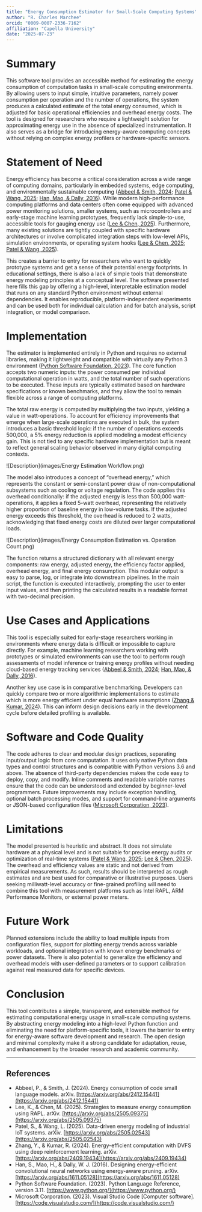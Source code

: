```yaml
---
title: "Energy Consumption Estimator for Small-Scale Computing Systems"
author: "R. Charles Marchee"
orcid: "0009-0007-2336-7162"
affiliation: "Capella University"
date: "2025-07-23"
---
```


# Summary

This software tool provides an accessible method for estimating the energy consumption of computation tasks in small-scale computing environments. By allowing users to input simple, intuitive parameters, namely power consumption per operation and the number of operations, the system produces a calculated estimate of the total energy consumed, which is adjusted for basic operational efficiencies and overhead energy costs. The tool is designed for researchers who require a lightweight solution for approximating energy use in the absence of specialized instrumentation. It also serves as a bridge for introducing energy-aware computing concepts without relying on complex energy profilers or hardware-specific sensors.

# Statement of Need

Energy efficiency has become a critical consideration across a wide range of computing domains, particularly in embedded systems, edge computing, and environmentally sustainable computing ([Abbeel & Smith, 2024](https://arxiv.org/abs/2412.15441); [Patel & Wang, 2025](https://arxiv.org/abs/2505.09375); [Han, Mao, & Dally, 2016](https://arxiv.org/abs/1611.05128)). While modern high-performance computing platforms and data centers often come equipped with advanced power monitoring solutions, smaller systems, such as microcontrollers and early-stage machine learning prototypes, frequently lack simple-to-use, accessible tools for gauging energy use ([Lee & Chen, 2025](https://arxiv.org/abs/2505.09375)). Furthermore, many existing solutions are tightly coupled with specific hardware architectures or involve complicated integration steps with low-level APIs, simulation environments, or operating system hooks ([Lee & Chen, 2025](https://arxiv.org/abs/2505.09375); [Patel & Wang, 2025](https://arxiv.org/abs/2505.02543)).

This creates a barrier to entry for researchers who want to quickly prototype systems and get a sense of their potential energy footprints. In educational settings, there is also a lack of simple tools that demonstrate energy modeling principles at a conceptual level. The software presented here fills this gap by offering a high-level, interpretable estimation model that runs on any standard Python environment without external dependencies. It enables reproducible, platform-independent experiments and can be used both for individual calculation and for batch analysis, script integration, or model comparison.

# Implementation

The estimator is implemented entirely in Python and requires no external libraries, making it lightweight and compatible with virtually any Python 3 environment ([Python Software Foundation, 2023](https://www.python.org/)). The core function accepts two numeric inputs: the power consumed per individual computational operation in watts, and the total number of such operations to be executed. These inputs are typically estimated based on hardware specifications or known benchmarks, and they allow the tool to remain flexible across a range of computing platforms.

The total raw energy is computed by multiplying the two inputs, yielding a value in watt-operations. To account for efficiency improvements that emerge when large-scale operations are executed in bulk, the system introduces a basic threshold logic: if the number of operations exceeds 500,000, a 5% energy reduction is applied modeling a modest efficiency gain. This is not tied to any specific hardware implementation but is meant to reflect general scaling behavior observed in many digital computing contexts.

![Description](images/Energy Estimation Workflow.png)

The model also introduces a concept of “overhead energy,” which represents the constant or semi-constant power draw of non-computational subsystems such as cooling or voltage regulation. The code applies this overhead conditionally: if the adjusted energy is less than 500,000 watt-operations, it applies a fixed 5-watt overhead, representing the relatively higher proportion of baseline energy in low-volume tasks. If the adjusted energy exceeds this threshold, the overhead is reduced to 2 watts, acknowledging that fixed energy costs are diluted over larger computational loads.

![Description](images/Energy Consumption Estimation vs. Operation Count.png)

The function returns a structured dictionary with all relevant energy components: raw energy, adjusted energy, the efficiency factor applied, overhead energy, and final energy consumption. This modular output is easy to parse, log, or integrate into downstream pipelines. In the main script, the function is executed interactively, prompting the user to enter input values, and then printing the calculated results in a readable format with two-decimal precision.

# Use Cases and Applications

This tool is especially suited for early-stage researchers working in environments where energy data is difficult or impossible to capture directly. For example, machine learning researchers working with prototypes or simulated environments can use the tool to perform rough assessments of model inference or training energy profiles without needing cloud-based energy tracking services ([Abbeel & Smith, 2024](https://arxiv.org/abs/2412.15441); [Han, Mao, & Dally, 2016](https://arxiv.org/abs/1611.05128)).

Another key use case is in comparative benchmarking. Developers can quickly compare two or more algorithmic implementations to estimate which is more energy efficient under equal hardware assumptions ([Zhang & Kumar, 2024](https://arxiv.org/abs/2409.19434)). This can inform design decisions early in the development cycle before detailed profiling is available.

# Software and Code Quality

The code adheres to clear and modular design practices, separating input/output logic from core computation. It uses only native Python data types and control structures and is compatible with Python versions 3.6 and above. The absence of third-party dependencies makes the code easy to deploy, copy, and modify. Inline comments and readable variable names ensure that the code can be understood and extended by beginner-level programmers. Future improvements may include exception handling, optional batch processing modes, and support for command-line arguments or JSON-based configuration files ([Microsoft Corporation, 2023](https://code.visualstudio.com/)).

# Limitations

The model presented is heuristic and abstract. It does not simulate hardware at a physical level and is not suitable for precise energy audits or optimization of real-time systems ([Patel & Wang, 2025](https://arxiv.org/abs/2505.09375); [Lee & Chen, 2025](https://arxiv.org/abs/2505.09375)). The overhead and efficiency values are static and not derived from empirical measurements. As such, results should be interpreted as rough estimates and are best used for comparative or illustrative purposes. Users seeking milliwatt-level accuracy or fine-grained profiling will need to combine this tool with measurement platforms such as Intel RAPL, ARM Performance Monitors, or external power meters.

# Future Work

Planned extensions include the ability to load multiple inputs from configuration files, support for plotting energy trends across variable workloads, and optional integration with known energy benchmarks or power datasets. There is also potential to generalize the efficiency and overhead models with user-defined parameters or to support calibration against real measured data for specific devices.

# Conclusion

This tool contributes a simple, transparent, and extensible method for estimating computational energy usage in small-scale computing systems. By abstracting energy modeling into a high-level Python function and eliminating the need for platform-specific tools, it lowers the barrier to entry for energy-aware software development and research. The open design and minimal complexity make it a strong candidate for adaptation, reuse, and enhancement by the broader research and academic community.

---

## References

- Abbeel, P., & Smith, J. (2024). Energy consumption of code small language models. arXiv. [https://arxiv.org/abs/2412.15441](https://arxiv.org/abs/2412.15441)
- Lee, K., & Chen, M. (2025). Strategies to measure energy consumption using RAPL. arXiv. [https://arxiv.org/abs/2505.09375](https://arxiv.org/abs/2505.09375)
- Patel, S., & Wang, L. (2025). Data-driven energy modeling of industrial IoT systems. arXiv. [https://arxiv.org/abs/2505.02543](https://arxiv.org/abs/2505.02543)
- Zhang, Y., & Kumar, R. (2024). Energy-efficient computation with DVFS using deep reinforcement learning. arXiv. [https://arxiv.org/abs/2409.19434](https://arxiv.org/abs/2409.19434)
- Han, S., Mao, H., & Dally, W. J. (2016). Designing energy-efficient convolutional neural networks using energy-aware pruning. arXiv. [https://arxiv.org/abs/1611.05128](https://arxiv.org/abs/1611.05128)
- Python Software Foundation. (2023). Python Language Reference, version 3.11. [https://www.python.org/](https://www.python.org/)
- Microsoft Corporation. (2023). Visual Studio Code [Computer software]. [https://code.visualstudio.com/](https://code.visualstudio.com/)
